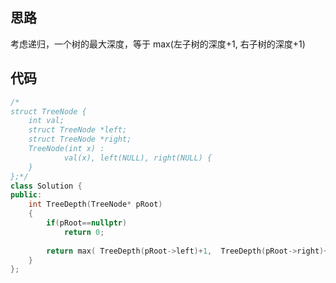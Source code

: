 ## 思路

考虑递归，一个树的最大深度，等于 max(左子树的深度+1, 右子树的深度+1)



## 代码

```c++
/*
struct TreeNode {
	int val;
	struct TreeNode *left;
	struct TreeNode *right;
	TreeNode(int x) :
			val(x), left(NULL), right(NULL) {
	}
};*/
class Solution {
public:
    int TreeDepth(TreeNode* pRoot)
    {
        if(pRoot==nullptr)
            return 0;
        
        return max( TreeDepth(pRoot->left)+1,  TreeDepth(pRoot->right)+1 );
    }
};
```


